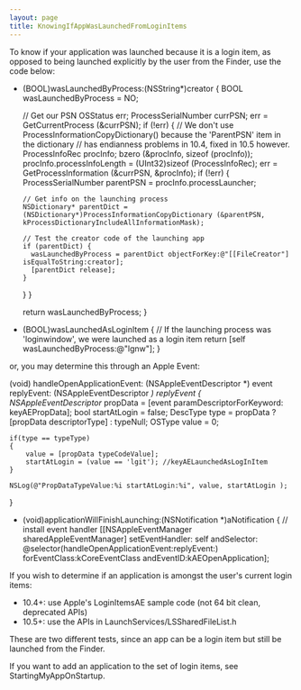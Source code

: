 ```yaml
---
layout: page
title: KnowingIfAppWasLaunchedFromLoginItems
---
```


To know if your application was launched because it is a login item, as opposed to being launched explicitly by the user from the Finder, use the code below:

    
+ (BOOL)wasLaunchedByProcess:(NSString*)creator
{
  BOOL  wasLaunchedByProcess = NO;

  // Get our PSN
  OSStatus  err;
  ProcessSerialNumber currPSN;
  err = GetCurrentProcess (&currPSN);
  if (!err) {
    // We don't use ProcessInformationCopyDictionary() because the 'ParentPSN' item in the dictionary
    // has endianness problems in 10.4, fixed in 10.5 however.
    ProcessInfoRec  procInfo;
    bzero (&procInfo, sizeof (procInfo));
    procInfo.processInfoLength = (UInt32)sizeof (ProcessInfoRec);
    err = GetProcessInformation (&currPSN, &procInfo);
    if (!err) {
      ProcessSerialNumber parentPSN = procInfo.processLauncher;

      // Get info on the launching process
      NSDictionary* parentDict = (NSDictionary*)ProcessInformationCopyDictionary (&parentPSN, kProcessDictionaryIncludeAllInformationMask);
      
      // Test the creator code of the launching app
      if (parentDict) {
        wasLaunchedByProcess = parentDict objectForKey:@"[[FileCreator"] isEqualToString:creator];
        [parentDict release];
      }
    }
  }

  return wasLaunchedByProcess;
}

+ (BOOL)wasLaunchedAsLoginItem
{
  // If the launching process was 'loginwindow', we were launched as a login item
  return [self wasLaunchedByProcess:@"lgnw"];
}


or, you may determine this through an Apple Event:
    
 (void) handleOpenApplicationEvent: (NSAppleEventDescriptor *) event replyEvent: (NSAppleEventDescriptor *) replyEvent 
{
    NSAppleEventDescriptor* propData = [event paramDescriptorForKeyword: keyAEPropData];
    bool startAtLogin = false;
    DescType type = propData ? [propData descriptorType] : typeNull;
    OSType value = 0;
    
    if(type == typeType)
    {
        value = [propData typeCodeValue];
        startAtLogin = (value == 'lgit'); //keyAELaunchedAsLogInItem
    }
    
    NSLog(@"PropDataTypeValue:%i startAtLogin:%i", value, startAtLogin );
}

- (void)applicationWillFinishLaunching:(NSNotification *)aNotification
{
    // install event handler
    [[NSAppleEventManager sharedAppleEventManager] 
     setEventHandler: self 
     andSelector: @selector(handleOpenApplicationEvent:replyEvent:)
     forEventClass:kCoreEventClass andEventID:kAEOpenApplication];


If you wish to determine if an application is amongst the user's current login items:

* 10.4+: use Apple's LoginItemsAE sample code (not 64 bit clean, deprecated APIs)
* 10.5+: use the APIs in LaunchServices/LSSharedFileList.h


These are two different tests, since an app can be a login item but still be launched from the Finder.

If you want to add an application to the set of login items, see StartingMyAppOnStartup.

